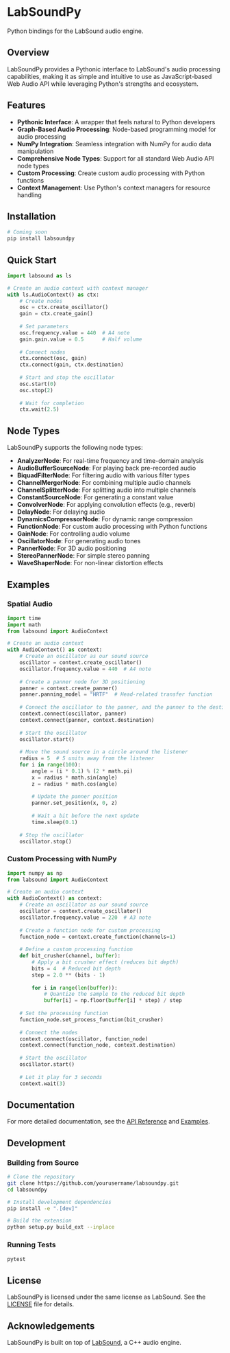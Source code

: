# LabSoundPy

Python bindings for the LabSound audio engine.

## Overview

LabSoundPy provides a Pythonic interface to LabSound's audio processing capabilities, making it as simple and intuitive to use as JavaScript-based Web Audio API while leveraging Python's strengths and ecosystem.

## Features

- **Pythonic Interface**: A wrapper that feels natural to Python developers
- **Graph-Based Audio Processing**: Node-based programming model for audio processing
- **NumPy Integration**: Seamless integration with NumPy for audio data manipulation
- **Comprehensive Node Types**: Support for all standard Web Audio API node types
- **Custom Processing**: Create custom audio processing with Python functions
- **Context Management**: Use Python's context managers for resource handling

## Installation

```bash
# Coming soon
pip install labsoundpy
```

## Quick Start

```python
import labsound as ls

# Create an audio context with context manager
with ls.AudioContext() as ctx:
    # Create nodes
    osc = ctx.create_oscillator()
    gain = ctx.create_gain()
    
    # Set parameters
    osc.frequency.value = 440  # A4 note
    gain.gain.value = 0.5      # Half volume
    
    # Connect nodes
    ctx.connect(osc, gain)
    ctx.connect(gain, ctx.destination)
    
    # Start and stop the oscillator
    osc.start(0)
    osc.stop(2)
    
    # Wait for completion
    ctx.wait(2.5)
```

## Node Types

LabSoundPy supports the following node types:

- **AnalyzerNode**: For real-time frequency and time-domain analysis
- **AudioBufferSourceNode**: For playing back pre-recorded audio
- **BiquadFilterNode**: For filtering audio with various filter types
- **ChannelMergerNode**: For combining multiple audio channels
- **ChannelSplitterNode**: For splitting audio into multiple channels
- **ConstantSourceNode**: For generating a constant value
- **ConvolverNode**: For applying convolution effects (e.g., reverb)
- **DelayNode**: For delaying audio
- **DynamicsCompressorNode**: For dynamic range compression
- **FunctionNode**: For custom audio processing with Python functions
- **GainNode**: For controlling audio volume
- **OscillatorNode**: For generating audio tones
- **PannerNode**: For 3D audio positioning
- **StereoPannerNode**: For simple stereo panning
- **WaveShaperNode**: For non-linear distortion effects

## Examples

### Spatial Audio

```python
import time
import math
from labsound import AudioContext

# Create an audio context
with AudioContext() as context:
    # Create an oscillator as our sound source
    oscillator = context.create_oscillator()
    oscillator.frequency.value = 440  # A4 note
    
    # Create a panner node for 3D positioning
    panner = context.create_panner()
    panner.panning_model = "HRTF"  # Head-related transfer function
    
    # Connect the oscillator to the panner, and the panner to the destination
    context.connect(oscillator, panner)
    context.connect(panner, context.destination)
    
    # Start the oscillator
    oscillator.start()
    
    # Move the sound source in a circle around the listener
    radius = 5  # 5 units away from the listener
    for i in range(100):
        angle = (i * 0.1) % (2 * math.pi)
        x = radius * math.sin(angle)
        z = radius * math.cos(angle)
        
        # Update the panner position
        panner.set_position(x, 0, z)
        
        # Wait a bit before the next update
        time.sleep(0.1)
    
    # Stop the oscillator
    oscillator.stop()
```

### Custom Processing with NumPy

```python
import numpy as np
from labsound import AudioContext

# Create an audio context
with AudioContext() as context:
    # Create an oscillator as our sound source
    oscillator = context.create_oscillator()
    oscillator.frequency.value = 220  # A3 note
    
    # Create a function node for custom processing
    function_node = context.create_function(channels=1)
    
    # Define a custom processing function
    def bit_crusher(channel, buffer):
        # Apply a bit crusher effect (reduces bit depth)
        bits = 4  # Reduced bit depth
        step = 2.0 ** (bits - 1)
        
        for i in range(len(buffer)):
            # Quantize the sample to the reduced bit depth
            buffer[i] = np.floor(buffer[i] * step) / step
    
    # Set the processing function
    function_node.set_process_function(bit_crusher)
    
    # Connect the nodes
    context.connect(oscillator, function_node)
    context.connect(function_node, context.destination)
    
    # Start the oscillator
    oscillator.start()
    
    # Let it play for 3 seconds
    context.wait(3)
```

## Documentation

For more detailed documentation, see the [API Reference](docs/api_reference.md) and [Examples](examples/).

## Development

### Building from Source

```bash
# Clone the repository
git clone https://github.com/yourusername/labsoundpy.git
cd labsoundpy

# Install development dependencies
pip install -e ".[dev]"

# Build the extension
python setup.py build_ext --inplace
```

### Running Tests

```bash
pytest
```

## License

LabSoundPy is licensed under the same license as LabSound. See the [LICENSE](LICENSE) file for details.

## Acknowledgements

LabSoundPy is built on top of [LabSound](https://github.com/LabSound/LabSound), a C++ audio engine.
